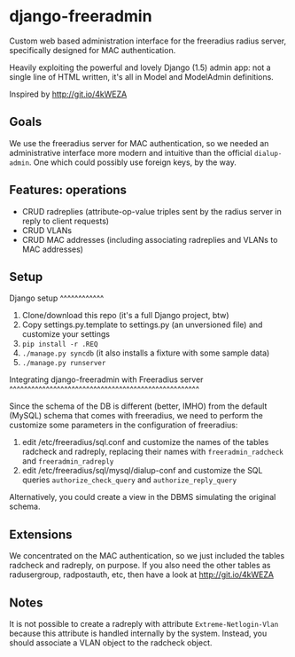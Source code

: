 django-freeradmin
=================

Custom web based administration interface for the freeradius radius server, specifically designed for MAC authentication.

Heavily exploiting the powerful and lovely Django (1.5) admin app: not a single line of HTML written, it's all in Model and ModelAdmin definitions.

Inspired by http://git.io/4kWEZA



Goals
-----

We use the freeradius server for MAC authentication, so we needed an administrative interface more modern and intuitive than the official `dialup-admin`. One which could possibly use foreign keys, by the way.



Features: operations
--------------------

- CRUD radreplies (attribute-op-value triples sent by the radius server in reply to client requests)
- CRUD VLANs
- CRUD MAC addresses (including associating radreplies and VLANs to MAC addresses)



Setup
-----

Django setup
^^^^^^^^^^^^

1. Clone/download this repo (it's a full Django project, btw)
2. Copy settings.py.template to settings.py (an unversioned file) and customize your settings
3. `pip install -r .REQ`
4. `./manage.py syncdb` (it also installs a fixture with some sample data)
5. `./manage.py runserver`

Integrating django-freeradmin with Freeradius server
^^^^^^^^^^^^^^^^^^^^^^^^^^^^^^^^^^^^^^^^^^^^^^^^^^^^

Since the schema of the DB is different (better, IMHO) from the default (MySQL) schema that comes with freeradius, we need to perform the customize some parameters in the configuration of freeradius:

1. edit /etc/freeradius/sql.conf and customize the names of the tables radcheck and radreply, replacing their names with `freeradmin_radcheck` and `freeradmin_radreply`
2. edit /etc/freeradius/sql/mysql/dialup-conf and customize the SQL queries `authorize_check_query` and `authorize_reply_query`

Alternatively, you could create a view in the DBMS simulating the original schema.



Extensions
----------

We concentrated on the MAC authentication, so we just included the tables radcheck and radreply, on purpose.
If you also need the other tables as radusergroup, radpostauth, etc, then have a look at http://git.io/4kWEZA



Notes
-----

It is not possible to create a radreply with attribute `Extreme-Netlogin-Vlan` because this attribute is handled internally by the system. Instead, you should associate a VLAN object to the radcheck object.
